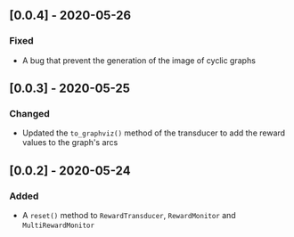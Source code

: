 ## [0.0.4] - 2020-05-26
### Fixed
- A bug that prevent the generation of the image of cyclic graphs

## [0.0.3] - 2020-05-25
### Changed
- Updated the `to_graphviz()` method of the transducer to add the reward values to the graph's arcs

## [0.0.2] - 2020-05-24
### Added
- A `reset()` method to `RewardTransducer`, `RewardMonitor` and `MultiRewardMonitor`